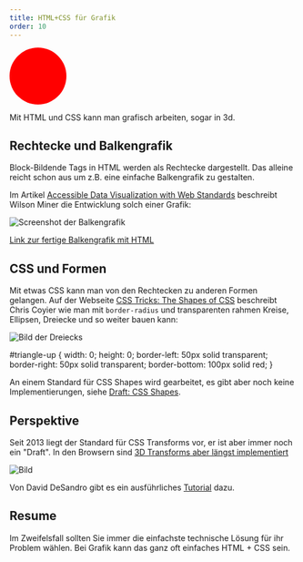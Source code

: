 ```yaml
---
title: HTML+CSS für Grafik
order: 10
---
```


<div style="width: 100px; height: 100px; background: red; -moz-border-radius: 50px; -webkit-border-radius: 50px; border-radius: 50px; color: red; margin: 10px 0px"></div>

Mit HTML und CSS kann man grafisch arbeiten, sogar in 3d.

## Rechtecke und Balkengrafik

Block-Bildende Tags in HTML werden als Rechtecke dargestellt. Das
alleine reicht schon aus um z.B. eine einfache Balkengrafik zu gestalten.

Im Artikel [Accessible Data Visualization with Web Standards](http://alistapart.com/article/accessibledatavisualization)
beschreibt Wilson Miner die Entwicklung solch einer Grafik:

![Screenshot der Balkengrafik](/images/balken.png)

[Link zur fertige Balkengrafik mit HTML](http://alistapart.com/d/accessibledata/example-barchart.html)

## CSS und Formen

Mit etwas CSS kann man von den Rechtecken zu anderen Formen gelangen.
Auf der Webseite [CSS Tricks: The Shapes of CSS](https://css-tricks.com/examples/ShapesOfCSS/) beschreibt
Chris Coyier wie man mit `border-radius` und transparenten rahmen
Kreise, Ellipsen, Dreiecke und so weiter bauen kann:

![Bild der Dreiecks](/images/dreieck.png)

<css>
#triangle-up { 
   width: 0; height: 0; 
   border-left: 50px solid transparent; 
   border-right: 50px solid transparent; 
   border-bottom: 100px solid red; 
} 
</css>

An einem Standard für CSS Shapes wird gearbeitet, es gibt aber noch
keine Implementierungen, siehe [Draft: CSS Shapes](https://drafts.csswg.org/css-shapes/).

## Perspektive

Seit 2013 liegt der Standard für CSS Transforms vor, er
ist aber immer noch ein "Draft". In den Browsern sind [3D Transforms aber längst implementiert](http://caniuse.com/#search=perspective)

![Bild](/images/weather-app-transition.jpg)

Von David DeSandro gibt es ein ausführliches [Tutorial](http://desandro.github.io/3dtransforms/) dazu.

## Resume

Im Zweifelsfall sollten Sie immer die einfachste technische Lösung
für ihr Problem wählen. Bei Grafik kann das ganz oft einfaches HTML + CSS sein.
